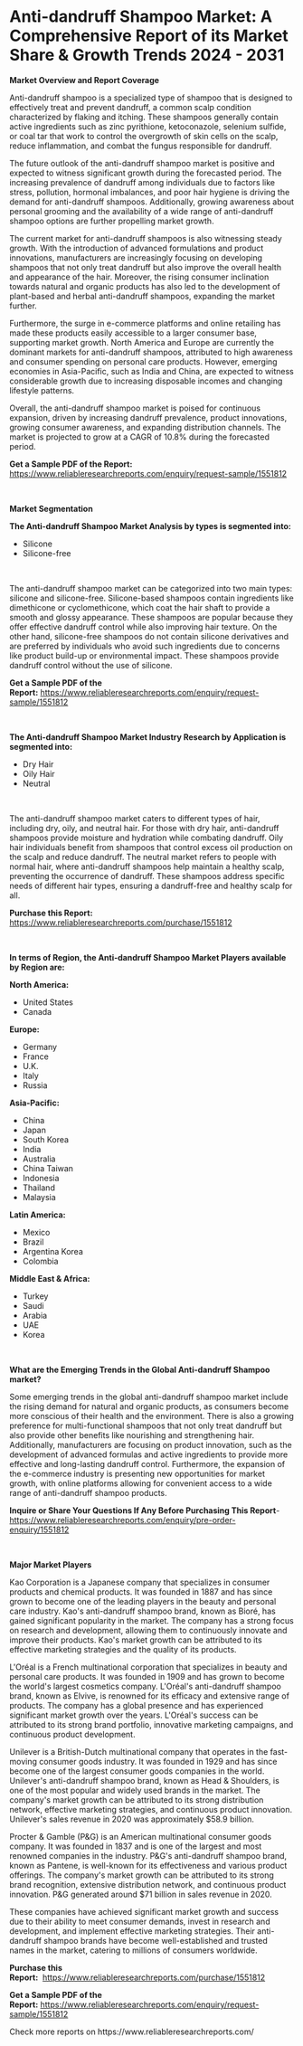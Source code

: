 <p><h1>Anti-dandruff Shampoo Market: A Comprehensive Report of its Market Share & Growth Trends 2024 - 2031</h1></p><p><strong>Market Overview and Report Coverage</strong></p>
<p><p>Anti-dandruff shampoo is a specialized type of shampoo that is designed to effectively treat and prevent dandruff, a common scalp condition characterized by flaking and itching. These shampoos generally contain active ingredients such as zinc pyrithione, ketoconazole, selenium sulfide, or coal tar that work to control the overgrowth of skin cells on the scalp, reduce inflammation, and combat the fungus responsible for dandruff.</p><p>The future outlook of the anti-dandruff shampoo market is positive and expected to witness significant growth during the forecasted period. The increasing prevalence of dandruff among individuals due to factors like stress, pollution, hormonal imbalances, and poor hair hygiene is driving the demand for anti-dandruff shampoos. Additionally, growing awareness about personal grooming and the availability of a wide range of anti-dandruff shampoo options are further propelling market growth.</p><p>The current market for anti-dandruff shampoos is also witnessing steady growth. With the introduction of advanced formulations and product innovations, manufacturers are increasingly focusing on developing shampoos that not only treat dandruff but also improve the overall health and appearance of the hair. Moreover, the rising consumer inclination towards natural and organic products has also led to the development of plant-based and herbal anti-dandruff shampoos, expanding the market further.</p><p>Furthermore, the surge in e-commerce platforms and online retailing has made these products easily accessible to a larger consumer base, supporting market growth. North America and Europe are currently the dominant markets for anti-dandruff shampoos, attributed to high awareness and consumer spending on personal care products. However, emerging economies in Asia-Pacific, such as India and China, are expected to witness considerable growth due to increasing disposable incomes and changing lifestyle patterns.</p><p>Overall, the anti-dandruff shampoo market is poised for continuous expansion, driven by increasing dandruff prevalence, product innovations, growing consumer awareness, and expanding distribution channels. The market is projected to grow at a CAGR of 10.8% during the forecasted period.</p></p>
<p><strong>Get a Sample PDF of the Report:</strong> <a href="https://www.reliableresearchreports.com/enquiry/request-sample/1551812">https://www.reliableresearchreports.com/enquiry/request-sample/1551812</a></p>
<p>&nbsp;</p>
<p><strong>Market Segmentation</strong></p>
<p><strong>The Anti-dandruff Shampoo Market Analysis by types is segmented into:</strong></p>
<p><ul><li>Silicone</li><li>Silicone-free</li></ul></p>
<p>&nbsp;</p>
<p><p>The anti-dandruff shampoo market can be categorized into two main types: silicone and silicone-free. Silicone-based shampoos contain ingredients like dimethicone or cyclomethicone, which coat the hair shaft to provide a smooth and glossy appearance. These shampoos are popular because they offer effective dandruff control while also improving hair texture. On the other hand, silicone-free shampoos do not contain silicone derivatives and are preferred by individuals who avoid such ingredients due to concerns like product build-up or environmental impact. These shampoos provide dandruff control without the use of silicone.</p></p>
<p><strong>Get a Sample PDF of the Report:</strong>&nbsp;<a href="https://www.reliableresearchreports.com/enquiry/request-sample/1551812">https://www.reliableresearchreports.com/enquiry/request-sample/1551812</a></p>
<p>&nbsp;</p>
<p><strong>The Anti-dandruff Shampoo Market Industry Research by Application is segmented into:</strong></p>
<p><ul><li>Dry Hair</li><li>Oily Hair</li><li>Neutral</li></ul></p>
<p>&nbsp;</p>
<p><p>The anti-dandruff shampoo market caters to different types of hair, including dry, oily, and neutral hair. For those with dry hair, anti-dandruff shampoos provide moisture and hydration while combating dandruff. Oily hair individuals benefit from shampoos that control excess oil production on the scalp and reduce dandruff. The neutral market refers to people with normal hair, where anti-dandruff shampoos help maintain a healthy scalp, preventing the occurrence of dandruff. These shampoos address specific needs of different hair types, ensuring a dandruff-free and healthy scalp for all.</p></p>
<p><strong>Purchase this Report:</strong>&nbsp; <a href="https://www.reliableresearchreports.com/purchase/1551812">https://www.reliableresearchreports.com/purchase/1551812</a></p>
<p>&nbsp;</p>
<p><strong>In terms of Region, the Anti-dandruff Shampoo Market Players available by Region are:</strong></p>
<p>
    <p> <strong> North America: </strong>
        <ul>
            <li>United States</li>
            <li>Canada</li>
        </ul>
        </p> 
    <p> <strong> Europe: </strong>
        <ul>
            <li>Germany</li>
            <li>France</li>
            <li>U.K.</li>
            <li>Italy</li>
            <li>Russia</li>
        </ul>
        </p> 
    <p> <strong> Asia-Pacific: </strong>
        <ul>
            <li>China</li>
            <li>Japan</li>
            <li>South Korea</li>
            <li>India</li>
            <li>Australia</li>
            <li>China Taiwan</li>
            <li>Indonesia</li>
            <li>Thailand</li>
            <li>Malaysia</li>
        </ul>
        </p> 
    <p> <strong> Latin America: </strong>
        <ul>
            <li>Mexico</li>
            <li>Brazil</li>
            <li>Argentina Korea</li>
            <li>Colombia</li>
        </ul>
        </p> 
    <p> <strong> Middle East & Africa: </strong>
        <ul>
            <li>Turkey</li>
            <li>Saudi</li>
            <li>Arabia</li>
            <li>UAE</li>
            <li>Korea</li>
        </ul>
    </p>
    </p>
<p>&nbsp;</p>
<p><strong>What are the Emerging Trends in the Global Anti-dandruff Shampoo market?</strong></p>
<p><p>Some emerging trends in the global anti-dandruff shampoo market include the rising demand for natural and organic products, as consumers become more conscious of their health and the environment. There is also a growing preference for multi-functional shampoos that not only treat dandruff but also provide other benefits like nourishing and strengthening hair. Additionally, manufacturers are focusing on product innovation, such as the development of advanced formulas and active ingredients to provide more effective and long-lasting dandruff control. Furthermore, the expansion of the e-commerce industry is presenting new opportunities for market growth, with online platforms allowing for convenient access to a wide range of anti-dandruff shampoo products.</p></p>
<p><strong>Inquire or Share Your Questions If Any Before Purchasing This Report</strong>- <a href="https://www.reliableresearchreports.com/enquiry/pre-order-enquiry/1551812">https://www.reliableresearchreports.com/enquiry/pre-order-enquiry/1551812</a></p>
<p>&nbsp;</p>
<p><strong>Major Market Players</strong></p>
<p><p>Kao Corporation is a Japanese company that specializes in consumer products and chemical products. It was founded in 1887 and has since grown to become one of the leading players in the beauty and personal care industry. Kao's anti-dandruff shampoo brand, known as Bioré, has gained significant popularity in the market. The company has a strong focus on research and development, allowing them to continuously innovate and improve their products. Kao's market growth can be attributed to its effective marketing strategies and the quality of its products.</p><p>L'Oréal is a French multinational corporation that specializes in beauty and personal care products. It was founded in 1909 and has grown to become the world's largest cosmetics company. L'Oréal's anti-dandruff shampoo brand, known as Elvive, is renowned for its efficacy and extensive range of products. The company has a global presence and has experienced significant market growth over the years. L'Oréal's success can be attributed to its strong brand portfolio, innovative marketing campaigns, and continuous product development.</p><p>Unilever is a British-Dutch multinational company that operates in the fast-moving consumer goods industry. It was founded in 1929 and has since become one of the largest consumer goods companies in the world. Unilever's anti-dandruff shampoo brand, known as Head & Shoulders, is one of the most popular and widely used brands in the market. The company's market growth can be attributed to its strong distribution network, effective marketing strategies, and continuous product innovation. Unilever's sales revenue in 2020 was approximately $58.9 billion.</p><p>Procter & Gamble (P&G) is an American multinational consumer goods company. It was founded in 1837 and is one of the largest and most renowned companies in the industry. P&G's anti-dandruff shampoo brand, known as Pantene, is well-known for its effectiveness and various product offerings. The company's market growth can be attributed to its strong brand recognition, extensive distribution network, and continuous product innovation. P&G generated around $71 billion in sales revenue in 2020.</p><p>These companies have achieved significant market growth and success due to their ability to meet consumer demands, invest in research and development, and implement effective marketing strategies. Their anti-dandruff shampoo brands have become well-established and trusted names in the market, catering to millions of consumers worldwide.</p></p>
<p><strong>Purchase this Report:</strong>&nbsp;&nbsp;<a href="https://www.reliableresearchreports.com/purchase/1551812">https://www.reliableresearchreports.com/purchase/1551812</a></p>
<p></p>
<p><strong>Get a Sample PDF of the Report:</strong>&nbsp;<a href="https://www.reliableresearchreports.com/enquiry/request-sample/1551812">https://www.reliableresearchreports.com/enquiry/request-sample/1551812</a></p>
<p>Check more reports on https://www.reliableresearchreports.com/</p>